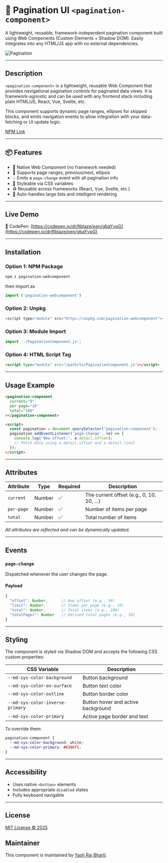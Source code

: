 # 🚀 Pagination UI `<pagination-component>`

A lightweight, reusable, framework-independent pagination component built using Web Components (Custom Elements + Shadow DOM). Easily integrates into any HTML/JS app with no external dependencies.


![Pagination](https://github.com/user-attachments/assets/9983ec41-326e-4ab1-b879-f11db7d2a59b)

---

## Description

`<pagination-component>` is a lightweight, reusable Web Component that provides navigational pagination controls for paginated data views. It is framework-agnostic and can be used with any frontend stack including plain HTML/JS, React, Vue, Svelte, etc.

This component supports dynamic page ranges, ellipses for skipped blocks, and emits navigation events to allow integration with your data-fetching or UI update logic.

[NPM Link](https://www.npmjs.com/package/pagination-webcomponent)

---

## 📦 Features

* 🔌 Native Web Component (no framework needed)
* 📐 Supports page ranges, previous/next, ellipsis
* 💡 Emits a `page-change` event with all pagination info
* 🎨 Styleable via CSS variables
* ♻️ Reusable across frameworks (React, Vue, Svelte, etc.)
* 🧠 Auto-handles large lists and intelligent rendering

---

## Live Demo

🔗 CodePen: [https://codepen.io/driftblaze/pen/gbaYvpG](https://codepen.io/driftblaze/pen/gbaYvpG)

---

## Installation

### Option 1: NPM Package

```zsh
npm i pagination-webcomponent
```

then import as

```js
import ('pagination-webcomponent')
```

### Option 2: Unpkg

```js
<script type="module" src="https://unpkg.com/pagination-webcomponent"></script>
```

### Option 3: Module Import

```js
import './PaginationComponent.js';
```

### Option 4: HTML Script Tag

```html
<script type="module" src="/path/to/PaginationComponent.js"></script>
```

---

## Usage Example

```html
<pagination-component
  current="0"
  per-page="10"
  total="100"
></pagination-component>

<script>
  const pagination = document.querySelector('pagination-component');
  pagination.addEventListener('page-change', (e) => {
    console.log('New offset:', e.detail.offset);
    // Fetch data using e.detail.offset and e.detail.limit
  });
</script>
```

---

## Attributes

| Attribute  | Type   | Required | Description                               |
| ---------- | ------ | -------- | ----------------------------------------- |
| `current`  | Number | ✅        | The current offset (e.g., 0, 10, 20, ...) |
| `per-page` | Number | ✅        | Number of items per page                  |
| `total`    | Number | ✅        | Total number of items                     |

*All attributes are reflected and can be dynamically updated.*

---

## Events

### `page-change`

Dispatched whenever the user changes the page.

#### Payload

```ts
{
  "offset": Number,      // New offset (e.g., 30)
  "limit": Number,       // Items per page (e.g., 10)
  "total": Number,       // Total items (e.g., 100)
  "totalPages": Number   // Derived total pages (e.g., 10)
}
```

---

## Styling

The component is styled via Shadow DOM and accepts the following CSS custom properties:

| CSS Variable                     | Description                        |
| -------------------------------- | ---------------------------------- |
| `--md-sys-color-background`      | Button background                  |
| `--md-sys-color-on-surface`      | Button text color                  |
| `--md-sys-color-outline`         | Button border color                |
| `--md-sys-color-inverse-primary` | Button hover and active background |
| `--md-sys-color-primary`         | Active page border and text        |

To override them:

```css
pagination-component {
  --md-sys-color-background: white;
  --md-sys-color-primary: #6366f1;
}
```

---

## Accessibility

* Uses native `<button>` elements
* Includes appropriate `disabled` states
* Fully keyboard navigable

---

## License

[MIT License © 2025](LICENSE)

## Maintainer

This component is maintained by [Yash Raj Bharti](https://github.com/yashrajbharti).
